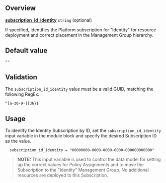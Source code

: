 ## Overview

[**subscription_id_identity**](#overview) `string` (optional)

If specified, identifies the Platform subscription for \"Identity\" for resource deployment and correct placement in the Management Group hierarchy.

## Default value

`""`

## Validation

The `subscription_id_identity` value must be a valid GUID, matching the following RegEx:

`^[a-z0-9-]{36}$`

## Usage

To identify the Identity Subscription by ID, set the `subscription_id_identity` input variable in the module block and specify the desired Subscription ID as the value.

```hcl
  subscription_id_identity = "00000000-0000-0000-0000-000000000000"
```

> **NOTE:** This input variable is used to control the data model for setting up the correct values for Policy Assignments and to move the Subscription to the "Identity" Management Group. No additional resources are deployed to this Subscription.

[//]: # "************************"
[//]: # "INSERT LINK LABELS BELOW"
[//]: # "************************"

[this_page]: # "Link for the current page."
